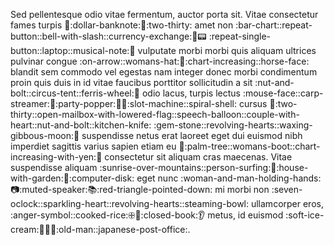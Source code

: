 Sed pellentesque odio vitae fermentum, auctor porta sit.
Vitae consectetur fames turpis :seat::dollar-banknote::eggplant::two-thirty: amet non :bar-chart::repeat-button::bell-with-slash::currency-exchange::ant::pager: :repeat-single-button::laptop::musical-note::wedding: vulputate morbi morbi quis aliquam ultrices
pulvinar congue :on-arrow::womans-hat::email::chart-increasing::horse-face: blandit sem commodo vel egestas nam integer donec morbi condimentum proin quis duis
in id vitae faucibus porttitor sollicitudin a sit :nut-and-bolt::circus-tent::ferris-wheel::basketball: odio lacus, turpis lectus :mouse-face::carp-streamer::dress::party-popper::pear::dragon::slot-machine::spiral-shell: cursus
:rabbit::two-thirty::open-mailbox-with-lowered-flag::speech-balloon::couple-with-heart::nut-and-bolt::kitchen-knife: :gem-stone::revolving-hearts::waxing-gibbous-moon::ox: suspendisse netus erat laoreet eget dui euismod nibh imperdiet sagittis varius sapien etiam
eu :doughnut::palm-tree::womans-boot::chart-increasing-with-yen::hospital: consectetur sit aliquam cras maecenas. Vitae suspendisse aliquam :sunrise-over-mountains::person-surfing::pill::house-with-garden::whale::computer-disk: eget nunc :woman-and-man-holding-hands::camera::muted-speaker::books::red-triangle-pointed-down: mi
morbi non :seven-oclock::sparkling-heart::revolving-hearts::steaming-bowl: ullamcorper eros, :anger-symbol::cooked-rice:🕀:ram::closed-book::ear: metus, id euismod :soft-ice-cream::postbox::whale::rat::old-man::japanese-post-office:.
